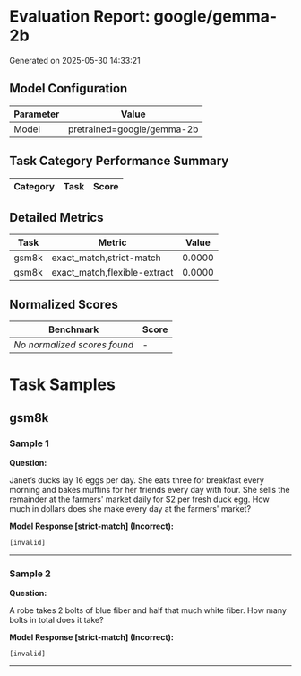 # Evaluation Report: google/gemma-2b
Generated on 2025-05-30 14:33:21

## Model Configuration

| Parameter | Value |
| --------- | ----- |
| Model | pretrained=google/gemma-2b |

## Task Category Performance Summary

| Category | Task | Score |
| -------- | ---- | ----- |

## Detailed Metrics

| Task | Metric | Value |
| ---- | ------ | ----- |
| gsm8k | exact_match,strict-match | 0.0000 |
| gsm8k | exact_match,flexible-extract | 0.0000 |

## Normalized Scores

| Benchmark | Score |
| --------- | ----- |
| *No normalized scores found* | - |

# Task Samples

## gsm8k

### Sample 1

**Question:**

Janet’s ducks lay 16 eggs per day. She eats three for breakfast every morning and bakes muffins for her friends every day with four. She sells the remainder at the farmers' market daily for $2 per fresh duck egg. How much in dollars does she make every day at the farmers' market?

**Model Response [strict-match] (Incorrect):**

```
[invalid]
```

---

### Sample 2

**Question:**

A robe takes 2 bolts of blue fiber and half that much white fiber.  How many bolts in total does it take?

**Model Response [strict-match] (Incorrect):**

```
[invalid]
```

---
